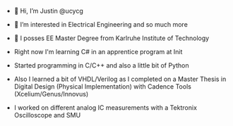 - 👋 Hi, I’m Justin @ucycg
- 👀 I’m interested in Electrical Engineering and so much more
- 🌱 I posses EE Master Degree from Karlruhe Institute of Technology
- Right now I'm learning C# in an apprentice program at Init
  
- Started programming in C/C++ and also a little bit of Python
- Also I learned a bit of VHDL/Verilog as I completed on a Master Thesis in Digital Design (Physical Implementation) with Cadence Tools (Xcelium/Genus/Innovus)
- I worked on different analog IC measurements with a Tektronix Oscilloscope and SMU
<!---
ucycg/ucycg is a ✨ special ✨ repository because its `README.md` (this file) appears on your GitHub profile.
You can click the Preview link to take a look at your changes.
--->
